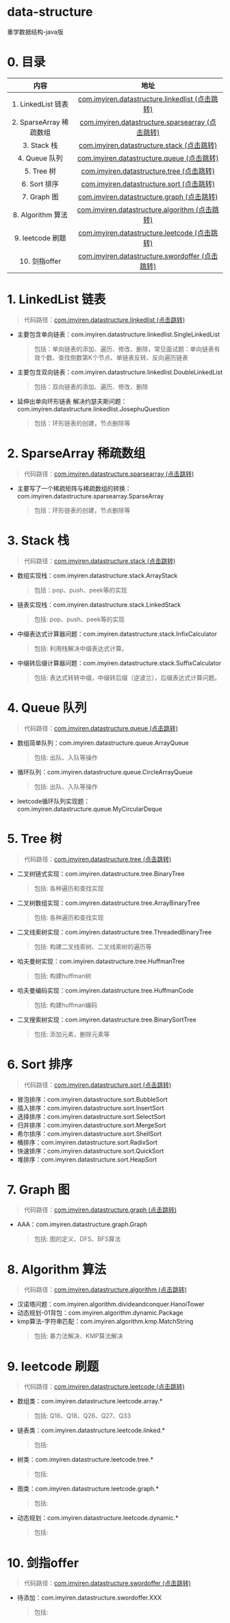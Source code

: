 # data-structure
重学数据结构-java版

# 0. 目录

|  内容   | 地址  |
|  :---:  |  :---:  |
| 1. LinkedList 链表  | [com.imyiren.datastructure.linkedlist (点击跳转)](https://github.com/imyiren/data-structure/tree/master/src/main/java/com/imyiren/datastructure/linkedlist "linkedlist") |
| 2. SparseArray 稀疏数组  | [com.imyiren.datastructure.sparsearray (点击跳转)](https://github.com/imyiren/data-structure/tree/master/src/main/java/com/imyiren/datastructure/sparsearray "sparsearray") |
| 3. Stack 栈  | [com.imyiren.datastructure.stack (点击跳转)](https://github.com/imyiren/data-structure/tree/master/src/main/java/com/imyiren/datastructure/stack "stack") |
| 4. Queue 队列  | [com.imyiren.datastructure.queue (点击跳转)](https://github.com/imyiren/data-structure/tree/master/src/main/java/com/imyiren/datastructure/queue "queue") |
| 5. Tree 树  | [com.imyiren.datastructure.tree (点击跳转)](https://github.com/imyiren/data-structure/tree/master/src/main/java/com/imyiren/datastructure/tree "tree") |
| 6. Sort 排序  | [com.imyiren.datastructure.sort (点击跳转)](https://github.com/imyiren/data-structure/tree/master/src/main/java/com/imyiren/datastructure/sort "sort") |
| 7. Graph 图  | [com.imyiren.datastructure.graph (点击跳转)](https://github.com/imyiren/data-structure/tree/master/src/main/java/com/imyiren/datastructure/graph "graph") |
| 8. Algorithm 算法  | [com.imyiren.datastructure.algorithm (点击跳转)](https://github.com/imyiren/data-structure/tree/master/src/main/java/com/imyiren/datastructure/agorithm "agorithm") |
| 9. leetcode 刷题  | [com.imyiren.datastructure.leetcode (点击跳转)](https://github.com/imyiren/data-structure/tree/master/src/main/java/com/imyiren/datastructure/leetcode "leetcode") |
| 10. 剑指offer  | [com.imyiren.datastructure.swordoffer (点击跳转)](https://github.com/imyiren/data-structure/tree/master/src/main/java/com/imyiren/datastructure/swordoffer "swordoffer") |

# 1. LinkedList 链表
> 代码路径：[com.imyiren.datastructure.linkedlist (点击跳转)](https://github.com/imyiren/data-structure/tree/master/src/main/java/com/imyiren/datastructure/linkedlist "linkedlist")

- 主要包含单向链表：com.imyiren.datastructure.linkedlist.SingleLinkedList
    > 包括：单向链表的添加、遍历、修改、删除，常见面试题：单向链表有效个数、查找倒数第K个节点、单链表反转、反向遍历链表
- 主要包含双向链表：com.imyiren.datastructure.linkedlist.DoubleLinkedList
    > 包括：双向链表的添加、遍历、修改、删除
- 延伸出单向环形链表 解决约瑟夫斯问题：com.imyiren.datastructure.linkedlist.JosephuQuestion
    > 包括：环形链表的创建，节点删除等
# 2. SparseArray 稀疏数组
> 代码路径：[com.imyiren.datastructure.sparsearray (点击跳转)](https://github.com/imyiren/data-structure/tree/master/src/main/java/com/imyiren/datastructure/sparsearray "sparsearray")

- 主要写了一个稀疏矩阵与稀疏数组的转换：com.imyiren.datastructure.sparsearray.SparseArray
    > 包括：环形链表的创建，节点删除等

# 3. Stack 栈
> 代码路径：[com.imyiren.datastructure.stack (点击跳转)](https://github.com/imyiren/data-structure/tree/master/src/main/java/com/imyiren/datastructure/stack "stack")

- 数组实现栈：com.imyiren.datastructure.stack.ArrayStack
    > 包括：pop、push、peek等的实现
- 链表实现栈：com.imyiren.datastructure.stack.LinkedStack
    > 包括: pop、push、peek等的实现
- 中缀表达式计算器问题：com.imyiren.datastructure.stack.InfixCalculator
    > 包括: 利用栈解决中缀表达式计算。
- 中缀转后缀计算器问题：com.imyiren.datastructure.stack.SuffixCalculator
    > 包括: 表达式转转中缀，中缀转后缀（逆波兰），后缀表达式计算问题。

# 4. Queue 队列
> 代码路径：[com.imyiren.datastructure.queue (点击跳转)](https://github.com/imyiren/data-structure/tree/master/src/main/java/com/imyiren/datastructure/queue "queue")

- 数组简单队列：com.imyiren.datastructure.queue.ArrayQueue
    > 包括: 出队、入队等操作
- 循环队列：com.imyiren.datastructure.queue.CircleArrayQueue
    > 包括: 出队、入队等操作
- leetcode循环队列实现题：com.imyiren.datastructure.queue.MyCircularDeque


# 5. Tree 树
> 代码路径：[com.imyiren.datastructure.tree (点击跳转)](https://github.com/imyiren/data-structure/tree/master/src/main/java/com/imyiren/datastructure/tree "tree")

- 二叉树链式实现：com.imyiren.datastructure.tree.BinaryTree
    > 包括: 各种遍历和查找实现
- 二叉树数组实现：com.imyiren.datastructure.tree.ArrayBinaryTree
    > 包括: 各种遍历和查找实现
- 二叉线索树实现：com.imyiren.datastructure.tree.ThreadedBinaryTree
    > 包括: 构建二叉线索树、二叉线索树的遍历等
- 哈夫曼树实现：com.imyiren.datastructure.tree.HuffmanTree
    > 包括: 构建huffman树
- 哈夫曼编码实现：com.imyiren.datastructure.tree.HuffmanCode
    > 包括: 构建huffman编码
- 二叉搜索树实现：com.imyiren.datastructure.tree.BinarySortTree
    > 包括: 添加元素，删除元素等

# 6. Sort 排序
> 代码路径：[com.imyiren.datastructure.sort (点击跳转)](https://github.com/imyiren/data-structure/tree/master/src/main/java/com/imyiren/datastructure/sort "sort")

- 冒泡排序：com.imyiren.datastructure.sort.BubbleSort
- 插入排序：com.imyiren.datastructure.sort.InsertSort
- 选择排序：com.imyiren.datastructure.sort.SelectSort
- 归并排序：com.imyiren.datastructure.sort.MergeSort
- 希尔排序：com.imyiren.datastructure.sort.ShellSort
- 桶排序：com.imyiren.datastructure.sort.RadixSort
- 快速排序：com.imyiren.datastructure.sort.QuickSort
- 堆排序：com.imyiren.datastructure.sort.HeapSort

# 7. Graph 图
> 代码路径：[com.imyiren.datastructure.graph (点击跳转)](https://github.com/imyiren/data-structure/tree/master/src/main/java/com/imyiren/datastructure/graph "graph")

- AAA：com.imyiren.datastructure.graph.Graph
    > 包括: 图的定义、DFS、BFS算法


# 8. Algorithm 算法
> 代码路径：[com.imyiren.datastructure.algorithm (点击跳转)](https://github.com/imyiren/data-structure/tree/master/src/main/java/com/imyiren/datastructure/agorithm "agorithm")

- 汉诺塔问题：com.imyiren.algorithm.divideandconquer.HanoiTower
- 动态规划-01背包：com.imyiren.algorithm.dynamic.Package
- kmp算法-字符串匹配：com.imyiren.algorithm.kmp.MatchString
    > 包括: 暴力法解决、KMP算法解决


# 9. leetcode 刷题
> 代码路径：[com.imyiren.datastructure.leetcode (点击跳转)](https://github.com/imyiren/data-structure/tree/master/src/main/java/com/imyiren/datastructure/leetcode "leetcode")

- 数组类：com.imyiren.datastructure.leetcode.array.*
    > 包括: Q16、Q18、Q26、Q27、Q33
- 链表类：com.imyiren.datastructure.leetcode.linked.*
    > 包括: 
- 树类：com.imyiren.datastructure.leetcode.tree.*
    > 包括: 
- 图类：com.imyiren.datastructure.leetcode.graph.*
    > 包括:
- 动态规划：com.imyiren.datastructure.leetcode.dynamic.*
    > 包括: 

# 10. 剑指offer
> 代码路径：[com.imyiren.datastructure.swordoffer (点击跳转)](https://github.com/imyiren/data-structure/tree/master/src/main/java/com/imyiren/datastructure/swordoffer "swordoffer")

- 待添加：com.imyiren.datastructure.swordoffer.XXX
    > 包括: 
